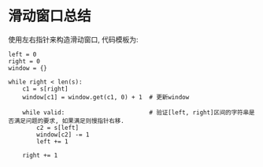 # 滑动窗口总结

使用左右指针来构造滑动窗口, 代码模板为:

    left = 0
    right = 0
    window = {}
    
    while right < len(s):
        c1 = s[right]
        window[c1] = window.get(c1, 0) + 1  # 更新window
        
        while valid:                        # 验证[left, right]区间的字符串是否满足问题的要求, 如果满足则慢指针右移.
            c2 = s[left]
            window[c2] -= 1             
            left += 1                       
           
        right += 1
       